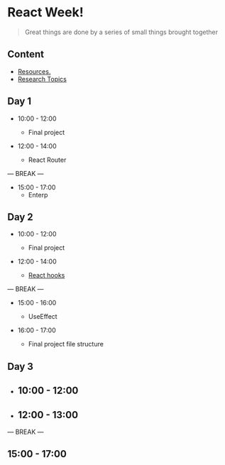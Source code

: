 
# React  Week!

> Great things are done by a series of small things brought together

  

## Content

  


- [Resources.](./resources.md)
- [Research Topics](./research-topics.md)

 ## Day 1
 
- 10:00 - 12:00
   - Final project

- 12:00 - 14:00
   - React Router 


— BREAK —

- 15:00 - 17:00
   - Enterp
 

  

## Day 2

  

- 10:00 - 12:00
  - Final project

- 12:00 - 14:00
  - [React hooks](https://react.dev/reference/react)

— BREAK —

- 15:00 - 16:00
   -  UseEffect

- 16:00 - 17:00
   -  Final project file structure 




## Day 3
 
- 10:00 - 12:00
   - 

- 12:00 - 13:00 
     - 
— BREAK —

15:00 - 17:00 
   - 






